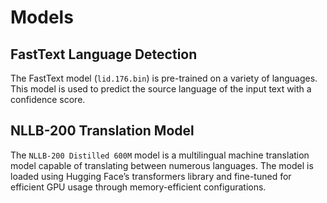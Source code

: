 # Models
## FastText Language Detection
The FastText model (`lid.176.bin`) is pre-trained on a variety of languages. This model is used to predict the source language of the input text with a confidence score.

## NLLB-200 Translation Model
The `NLLB-200 Distilled 600M` model is a multilingual machine translation model capable of translating between numerous languages. The model is loaded using Hugging Face’s transformers library and fine-tuned for efficient GPU usage through memory-efficient configurations.
